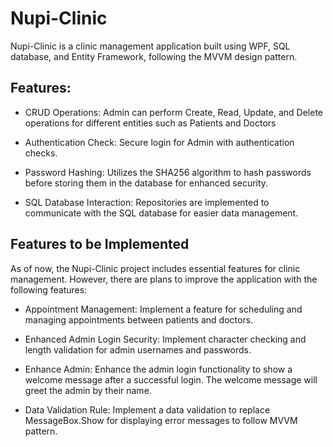 # Nupi-Clinic
Nupi-Clinic is a clinic management application built using WPF, SQL database, and Entity Framework, following the MVVM design pattern.

## Features:
- CRUD Operations: Admin can perform Create, Read, Update, and Delete operations for different entities such as Patients and Doctors

- Authentication Check: Secure login for Admin with authentication checks.

- Password Hashing: Utilizes the SHA256 algorithm to hash passwords before storing them in the database for enhanced security.

- SQL Database Interaction: Repositories are implemented to communicate with the SQL database for easier data management.

## Features to be Implemented
As of now, the Nupi-Clinic project includes essential features for clinic management. However, there are plans to improve the application with the following features:

- Appointment Management: Implement a feature for scheduling and managing appointments between patients and doctors.

- Enhanced Admin Login Security: Implement character checking and length validation for admin usernames and passwords.

- Enhance Admin: Enhance the admin login functionality to show a welcome message after a successful login. The welcome message will greet the admin by their name.

- Data Validation Rule: Implement a data validation to replace MessageBox.Show for displaying error messages to follow MVVM pattern. 

